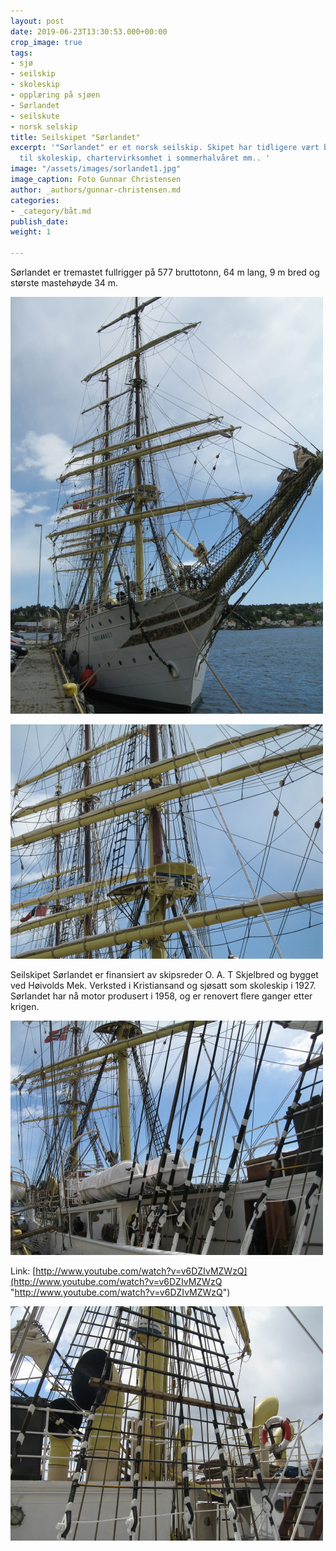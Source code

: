 ```yaml
---
layout: post
date: 2019-06-23T13:30:53.000+00:00
crop_image: true
tags:
- sjø
- seilskip
- skoleskip
- opplæring på sjøen
- Sørlandet
- seilskute
- norsk selskip
title: Seilskipet "Sørlandet"
excerpt: '"Sørlandet" er et norsk seilskip. Skipet har tidligere vært brukt bl.a.
  til skoleskip, chartervirksomhet i sommerhalvåret mm.. '
image: "/assets/images/sorlandet1.jpg"
image_caption: Foto Gunnar Christensen
author: _authors/gunnar-christensen.md
categories:
- _category/båt.md
publish_date: 
weight: 1

---
```

Sørlandet er tremastet fullrigger på 577 bruttotonn, 64 m lang, 9 m bred og største mastehøyde 34 m.

![](/assets/images/sorlandet4.jpg)

![](/assets/images/sorlandet5.jpg)

Seilskipet Sørlandet er finansiert av skipsreder O. A. T Skjelbred og bygget ved Høivolds Mek. Verksted i Kristiansand og sjøsatt som skoleskip i 1927. Sørlandet har nå motor produsert i 1958, og er renovert flere ganger etter krigen.

![](/assets/images/sorlandet3.jpg)

Link: [http://www.youtube.com/watch?v=v6DZIvMZWzQ](http://www.youtube.com/watch?v=v6DZIvMZWzQ "http://www.youtube.com/watch?v=v6DZIvMZWzQ")

![](/assets/images/sorlandet2-1.jpg)